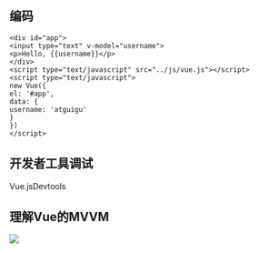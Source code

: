## 编码
```vue
<div id="app">
<input type="text" v-model="username">
<p>Hello, {{username}}</p>
</div>
<script type="text/javascript" src="../js/vue.js"></script>
<script type="text/javascript">
new Vue({
el: '#app',
data: {
username: 'atguigu'
}
})
</script>
```
## 开发者工具调试
Vue.jsDevtools
## 理解Vue的MVVM
![](https://img2020.cnblogs.com/blog/1860906/202008/1860906-20200815232509139-1754721547.png)